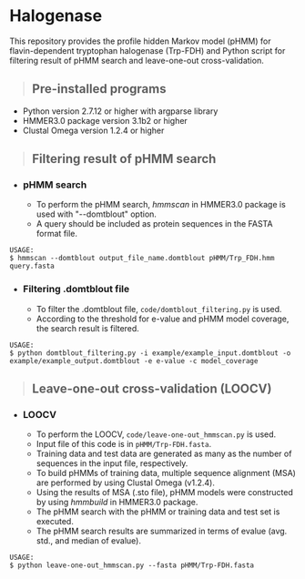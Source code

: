 # Halogenase
This repository provides the profile hidden Markov model (pHMM) for flavin-dependent tryptophan halogenase (Trp-FDH) and Python script for filtering result of pHMM search and leave-one-out cross-validation.

>## Pre-installed programs
* Python version 2.7.12 or higher with argparse library
* HMMER3.0 package version 3.1b2 or higher
* Clustal Omega version 1.2.4 or higher

>## Filtering result of pHMM search
* ### pHMM search
  - To perform the pHMM search, *hmmscan* in HMMER3.0 package is used with "--domtblout" option.   
  - A query should be included as protein sequences in the FASTA format file.   
```
USAGE:
$ hmmscan --domtblout output_file_name.domtblout pHMM/Trp_FDH.hmm query.fasta
```

* ### Filtering .domtblout file
  - To filter the .domtblout file, ```code/domtblout_filtering.py``` is used.   
  - According to the threshold for e-value and pHMM model coverage, the search result is filtered.
```
USAGE:
$ python domtblout_filtering.py -i example/example_input.domtblout -o example/example_output.domtblout -e e-value -c model_coverage
```

>## Leave-one-out cross-validation (LOOCV)
* ### LOOCV
  - To perform the LOOCV, ```code/leave-one-out_hmmscan.py``` is used.
  - Input file of this code is in ```pHMM/Trp-FDH.fasta```.
  - Training data and test data are generated as many as the number of sequences in the input file, respectively.
  - To build pHMMs of training data, multiple sequence alignment (MSA) are performed by using Clustal Omega (v1.2.4).
  - Using the results of MSA (.sto file), pHMM models were constructed by using *hmmbuild* in HMMER3.0 package.
  - The pHMM search with the pHMM or training data and test set is executed.
  - The pHMM search results are summarized in terms of evalue (avg. std., and median of evalue).
 
```
USAGE:
$ python leave-one-out_hmmscan.py --fasta pHMM/Trp-FDH.fasta
```
